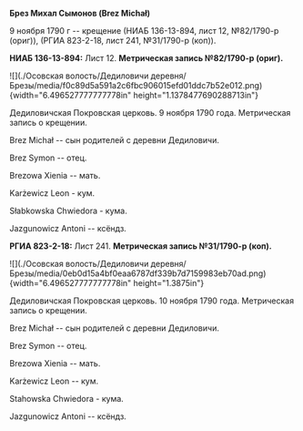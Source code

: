 **Брез Михал Сымонов (Brez Michał)**

9 ноября 1790 г -- крещение (НИАБ 136-13-894, лист 12, №82/1790-р
(ориг)), (РГИА 823-2-18, лист 241, №31/1790-р (коп)).

**НИАБ 136-13-894:** Лист 12. **Метрическая запись №82/1790-р (ориг).**

![](./Осовская волость/Дедиловичи деревня/Брезы/media/f0c89d5a591a2c6fbc906015efd01ddc7b52e012.png){width="6.496527777777778in"
height="1.1378477690288713in"}

Дедиловичская Покровская церковь. 9 ноября 1790 года. Метрическая запись
о крещении.

Brez Michał -- сын родителей с деревни Дедиловичи.

Brez Symon -- отец.

Brezowa Xienia -- мать.

Karżewicz Leon - кум.

Słabkowska Chwiedora - кума.

Jazgunowicz Antoni -- ксёндз.

**РГИА 823-2-18:** Лист 241. **Метрическая запись №31/1790-р (коп).**

![](./Осовская волость/Дедиловичи деревня/Брезы/media/0eb0d15a4bf0eaa6787df339b7d7159983eb70ad.png){width="6.496527777777778in"
height="1.3875in"}

Дедиловичская Покровская церковь. 10 ноября 1790 года. Метрическая
запись о крещении.

Brez Michał -- сын родителей с деревни Дедиловичи.

Brez Symon -- отец.

Brezowa Xienia -- мать.

Karżewicz Leon -- кум.

Stahowska Chwiedora - кума.

Jazgunowicz Antoni -- ксёндз.
